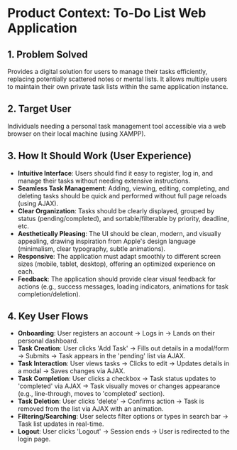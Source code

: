 # Product Context: To-Do List Web Application

## 1. Problem Solved
Provides a digital solution for users to manage their tasks efficiently, replacing potentially scattered notes or mental lists. It allows multiple users to maintain their own private task lists within the same application instance.

## 2. Target User
Individuals needing a personal task management tool accessible via a web browser on their local machine (using XAMPP).

## 3. How It Should Work (User Experience)
- **Intuitive Interface**: Users should find it easy to register, log in, and manage their tasks without needing extensive instructions.
- **Seamless Task Management**: Adding, viewing, editing, completing, and deleting tasks should be quick and performed without full page reloads (using AJAX).
- **Clear Organization**: Tasks should be clearly displayed, grouped by status (pending/completed), and sortable/filterable by priority, deadline, etc.
- **Aesthetically Pleasing**: The UI should be clean, modern, and visually appealing, drawing inspiration from Apple's design language (minimalism, clear typography, subtle animations).
- **Responsive**: The application must adapt smoothly to different screen sizes (mobile, tablet, desktop), offering an optimized experience on each.
- **Feedback**: The application should provide clear visual feedback for actions (e.g., success messages, loading indicators, animations for task completion/deletion).

## 4. Key User Flows
- **Onboarding**: User registers an account -> Logs in -> Lands on their personal dashboard.
- **Task Creation**: User clicks 'Add Task' -> Fills out details in a modal/form -> Submits -> Task appears in the 'pending' list via AJAX.
- **Task Interaction**: User views tasks -> Clicks to edit -> Updates details in a modal -> Saves changes via AJAX.
- **Task Completion**: User clicks a checkbox -> Task status updates to 'completed' via AJAX -> Task visually moves or changes appearance (e.g., line-through, moves to 'completed' section).
- **Task Deletion**: User clicks 'delete' -> Confirms action -> Task is removed from the list via AJAX with an animation.
- **Filtering/Searching**: User selects filter options or types in search bar -> Task list updates in real-time.
- **Logout**: User clicks 'Logout' -> Session ends -> User is redirected to the login page.
